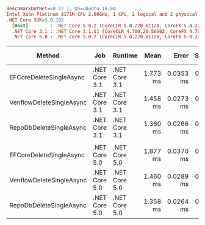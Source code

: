 ``` ini

BenchmarkDotNet=v0.12.1, OS=ubuntu 18.04
Intel Xeon Platinum 8171M CPU 2.60GHz, 1 CPU, 2 logical and 2 physical cores
.NET Core SDK=5.0.102
  [Host]        : .NET Core 5.0.2 (CoreCLR 5.0.220.61120, CoreFX 5.0.220.61120), X64 RyuJIT
  .NET Core 3.1 : .NET Core 3.1.11 (CoreCLR 4.700.20.56602, CoreFX 4.700.20.56604), X64 RyuJIT
  .NET Core 5.0 : .NET Core 5.0.2 (CoreCLR 5.0.220.61120, CoreFX 5.0.220.61120), X64 RyuJIT


```
|                   Method |           Job |       Runtime |     Mean |     Error |    StdDev | Ratio | RatioSD | Gen 0 | Gen 1 | Gen 2 | Allocated |
|------------------------- |-------------- |-------------- |---------:|----------:|----------:|------:|--------:|------:|------:|------:|----------:|
|  EFCoreDeleteSingleAsync | .NET Core 3.1 | .NET Core 3.1 | 1.773 ms | 0.0353 ms | 0.0591 ms |  1.00 |    0.00 |     - |     - |     - |  20.94 KB |
| VenflowDeleteSingleAsync | .NET Core 3.1 | .NET Core 3.1 | 1.458 ms | 0.0273 ms | 0.0255 ms |  0.82 |    0.03 |     - |     - |     - |  10.43 KB |
|  RepoDbDeleteSingleAsync | .NET Core 3.1 | .NET Core 3.1 | 1.360 ms | 0.0266 ms | 0.0382 ms |  0.77 |    0.03 |     - |     - |     - |  12.53 KB |
|                          |               |               |          |           |           |       |         |       |       |       |           |
|  EFCoreDeleteSingleAsync | .NET Core 5.0 | .NET Core 5.0 | 1.877 ms | 0.0370 ms | 0.0871 ms |  1.00 |    0.00 |     - |     - |     - |  21.52 KB |
| VenflowDeleteSingleAsync | .NET Core 5.0 | .NET Core 5.0 | 1.460 ms | 0.0289 ms | 0.0355 ms |  0.78 |    0.05 |     - |     - |     - |  10.37 KB |
|  RepoDbDeleteSingleAsync | .NET Core 5.0 | .NET Core 5.0 | 1.358 ms | 0.0264 ms | 0.0386 ms |  0.72 |    0.03 |     - |     - |     - |  12.13 KB |
